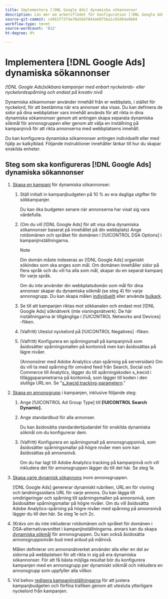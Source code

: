 ```yaml
---
title: Implementera [!DNL Google Ads] dynamiska sökannonser
description: Läs mer om arbetsflödet för konfiguration [!DNL Google Ads] dynamiska sökannonser.
source-git-commit: cd461f73f4a70a5647844a6075ba1c65d64a9b04
workflow-type: tm+mt
source-wordcount: '612'
ht-degree: 0%

---
```


# Implementera [!DNL Google Ads] dynamiska sökannonser

*[!DNL Google Ads]sökbara kampanjer med enbart nyckelords- eller nyckelordsspårning och endast på kreativ nivå*

Dynamiska sökannonser använder innehåll från er webbplats, i stället för nyckelord, för att bestämma när era annonser ska visas. Du kan definiera de sidor på dina webbplatser vars innehåll används för att rikta in dina dynamiska sökannonser genom att antingen skapa separata dynamiska sökmål för annonsgruppen eller genom att välja en inställning på kampanjnivå för att rikta annonserna med webbplatsens innehåll.

Du kan konfigurera dynamiska sökannonser antingen individuellt eller med hjälp av kalkylblad. Följande instruktioner innehåller länkar till hur du skapar enskilda enheter.

## Steg som ska konfigureras [!DNL Google Ads] dynamiska sökannonser

1. [Skapa en kampanj](/help/search-social-commerce/campaign-management/campaigns/campaign-manage.md) för dynamiska sökannonser:

   1. Ställ initialt in kampanjbudgeten på 10 % av era dagliga utgifter för sökkampanjer.

      Du kan öka budgeten senare när annonserna har visat sig vara värdefulla.

   1. (Om du vill [!DNL Google Ads] för att visa dina dynamiska sökannonser baserat på innehållet på din webbplats) Ange rotdomänen och språket för domänen i [!UICONTROL DSA Options] i kampanjinställningarna.

      >[!NOTE]
      >
      >Din domän måste indexeras av [!DNL Google Ads] organiskt sökindex som ska anges som mål. Om domänen innehåller sidor på flera språk och du vill ha alla som mål, skapar du en separat kampanj för varje språk.

      Om du inte använder din webbplatsdomän som mål för dina annonser skapar du dynamiska sökmål (se steg 4) för varje annonsgrupp. Du kan skapa målen [individuellt](/help/search-social-commerce/campaign-management/campaigns/dynamic-search-target-manage.md) eller använda [bulkark](/help/search-social-commerce/campaign-management/bulksheets/bulksheet-about.md).

   1. Se till att kampanjen riktas mot sökkanalen och endast mot [!DNL Google Ads] söknätverk (inte visningsnätverk). De här inställningarna är tillgängliga i [!UICONTROL Networks and Devices] -fliken.

   1. (Valfritt) Uteslut nyckelord på [!UICONTROL Negatives] -fliken.

   1. (Valfritt) Konfigurera en spårningsmall på kampanjnivå som åsidosätter spårningsmallen på kontonivå men kan åsidosättas på lägre nivåer.

      (Annonsörer med Adobe Analytics utan spårning på serversidan) Om du vill ta med spårning för omvänd feed från Search, Social och Commerce till Analytics, lägger du till spårningskoden s_kwcid i tilläggsparametrarna på kontonivå, som lägger till koden i den slutliga URL:en. Se &quot;[s_kwcid tracking-parametern](/help/search-social-commerce/tracking/skwcid-tracking-parameter.md).&quot;

1. [Skapa en annonsgrupp](/help/search-social-commerce/campaign-management/campaigns/ad-group-manage.md) i kampanjen, inklusive följande steg:

   1. Ange [!UICONTROL Ad Group Type] till **[!UICONTROL Search Dynamic].**

   1. Ange standardbud för alla annonser.

      Du kan åsidosätta standarderbjudandet för enskilda dynamiska sökmål om du konfigurerar dem.

   1. (Valfritt) Konfigurera en spårningsmall på annonsgruppsnivå, som åsidosätter spårningsmallar på högre nivåer men som kan åsidosättas på annonsnivå.

      Om du har lagt till Adobe Analytics tracking på kampanjnivå och vill inkludera det för annonsgruppen lägger du till det här. Se steg 1e.

1. [Skapa varje dynamisk sökannons](/help/search-social-commerce/campaign-management/campaigns/ad-manage.md) inom annonsgruppen.

   [!DNL Google Ads] genererar dynamiskt rubriken, URL:en för visning och landningssidans URL för varje annons. Du kan lägga till omdirigeringar och spårning till spårningsmallen på annonsnivå, som åsidosätter spårningsmallar på högre nivåer.
Om du vill åsidosätta Adobe Analytics-spårning på högre nivåer med spårning på annonsnivå lägger du till den här. Se steg 1e och 2c.

1. (Krävs om du inte inkluderar rotdomänen och språket för domänen i DSA-alternativavsnittet i kampanjinställningarna. annars kan du skapa [dynamiska sökmål](/help/search-social-commerce/campaign-management/campaigns/dynamic-search-target-manage.md) för annonsgruppen. Du kan också åsidosätta annonsgruppsnivån bud med anbud på målnivå.

   Målen definierar om annonsnätverket använder alla eller en del av sidorna på webbplatsen för att rikta in sig på era dynamiska sökannonser. För att få bästa möjliga resultat bör du konfigurera kampanjen med en annonsgrupp per dynamiskt sökmål och inkludera en annonsgrupp som uppfyller alla villkor.

1. Vid behov [redigera kampanjinställningarna](/help/search-social-commerce/campaign-management/campaigns/campaign-manage.md) för att justera kampanjbudgeten och förfina trafiken genom att utesluta ytterligare nyckelord från kampanjen.
